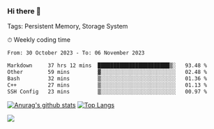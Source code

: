 ### Hi there 👋

Tags: Persistent Memory, Storage System

<!--

[![Anurag's github stats](https://github-readme-stats.vercel.app/api?username=wwyf)](https://github.com/anuraghazra/github-readme-stats)

[![Anurag's github stats](https://github-readme-stats.vercel.app/api?username=wwyf&count_private=true)](https://github.com/anuraghazra/github-readme-stats)


[![Top Langs](https://github-readme-stats.vercel.app/api/top-langs/?username=wwyf&count_private=true&&hide=jupyter%20notebook,html)](https://github.com/anuraghazra/github-readme-stats)



-->


⏱ Weekly coding time

<!--START_SECTION:waka-->

```txt
From: 30 October 2023 - To: 06 November 2023

Markdown     37 hrs 12 mins  ███████████████████████▒░   93.48 %
Other        59 mins         ▓░░░░░░░░░░░░░░░░░░░░░░░░   02.48 %
Bash         32 mins         ▒░░░░░░░░░░░░░░░░░░░░░░░░   01.36 %
C++          27 mins         ▒░░░░░░░░░░░░░░░░░░░░░░░░   01.13 %
SSH Config   23 mins         ▒░░░░░░░░░░░░░░░░░░░░░░░░   00.97 %
```

<!--END_SECTION:waka-->



[![Anurag's github stats](https://github-readme-stats.vercel.app/api?username=wwyf&count_private=true&show_icons=true&hide_border=true)](https://github.com/anuraghazra/github-readme-stats) [![Top Langs](https://github-readme-stats.vercel.app/api/top-langs/?username=wwyf&count_private=true&hide=jupyter%20notebook,html,OpenEdge%20ABL&langs_count=10&layout=compact&hide_border=true)](https://github.com/anuraghazra/github-readme-stats)

<!--

[![willianrod's wakatime stats](https://github-readme-stats.vercel.app/api/wakatime?username=wwyf)](https://github.com/anuraghazra/github-readme-stats)


-->

![](https://hit.yhype.me/github/profile?user_id=23121291)
